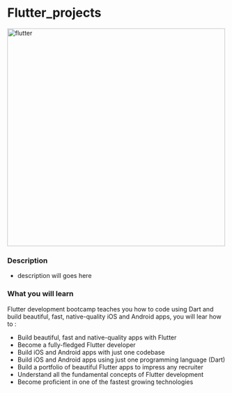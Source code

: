 # Flutter_projects

<a href="https://flutter.dev/"><img src="https://iconflux.com/uploads/article/10-reason-why-choose-flutter-f79-2da7512627.png" title="flutter" alt="flutter" width=500 ></a>

### Description
- description will goes here

### What you will learn

 Flutter development bootcamp teaches you how to code using Dart and build beautiful, fast, native-quality iOS and Android apps, you will lear how to :
 
- Build beautiful, fast and native-quality apps with Flutter
- Become a fully-fledged Flutter developer
- Build iOS and Android apps with just one codebase
- Build iOS and Android apps using just one programming language (Dart)
- Build a portfolio of beautiful Flutter apps to impress any recruiter
- Understand all the fundamental concepts of Flutter development
- Become proficient in one of the fastest growing technologies
